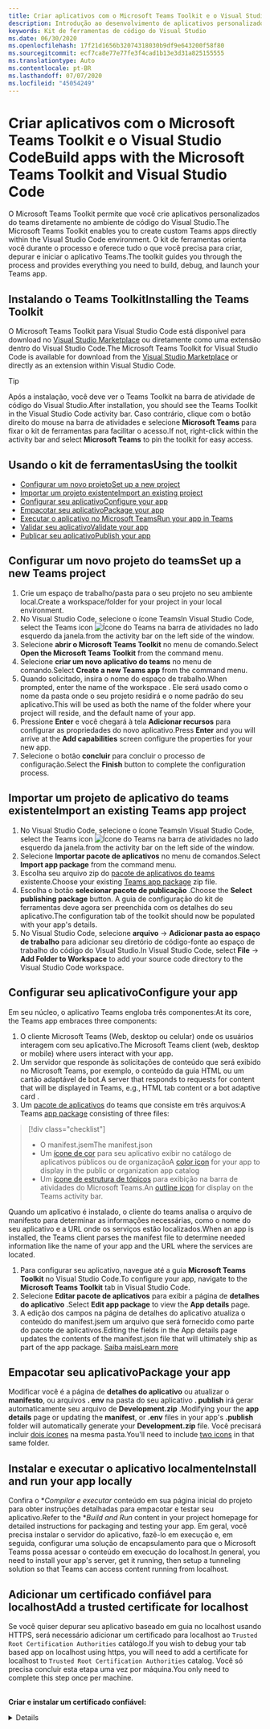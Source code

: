 ```yaml
---
title: Criar aplicativos com o Microsoft Teams Toolkit e o Visual Studio Code
description: Introdução ao desenvolvimento de aplicativos personalizados de grande parte diretamente no Visual Studio Code com o Microsoft Teams Toolkit
keywords: Kit de ferramentas de código do Visual Studio
ms.date: 06/30/2020
ms.openlocfilehash: 17f21d1656b32074318030b9df9e643200f58f80
ms.sourcegitcommit: ecf7ca8e77e77fe3f4cad1b13e3d31a825155555
ms.translationtype: Auto
ms.contentlocale: pt-BR
ms.lasthandoff: 07/07/2020
ms.locfileid: "45054249"
---
```

# <a name="build-apps-with-the-microsoft-teams-toolkit-and-visual-studio-code"></a><span data-ttu-id="abe58-104">Criar aplicativos com o Microsoft Teams Toolkit e o Visual Studio Code</span><span class="sxs-lookup"><span data-stu-id="abe58-104">Build apps with the Microsoft Teams Toolkit and Visual Studio Code</span></span>

<span data-ttu-id="abe58-105">O Microsoft Teams Toolkit permite que você crie aplicativos personalizados do teams diretamente no ambiente de código do Visual Studio.</span><span class="sxs-lookup"><span data-stu-id="abe58-105">The Microsoft Teams Toolkit enables you to create custom Teams apps directly within the Visual Studio Code environment.</span></span> <span data-ttu-id="abe58-106">O kit de ferramentas orienta você durante o processo e oferece tudo o que você precisa para criar, depurar e iniciar o aplicativo Teams.</span><span class="sxs-lookup"><span data-stu-id="abe58-106">The toolkit guides you through the process and provides everything you need to build, debug, and launch your Teams app.</span></span>

## <a name="installing-the-teams-toolkit"></a><span data-ttu-id="abe58-107">Instalando o Teams Toolkit</span><span class="sxs-lookup"><span data-stu-id="abe58-107">Installing the Teams Toolkit</span></span>

<span data-ttu-id="abe58-108">O Microsoft Teams Toolkit para Visual Studio Code está disponível para download no [Visual Studio Marketplace](https://aka.ms/teams-toolkit) ou diretamente como uma extensão dentro do Visual Studio Code.</span><span class="sxs-lookup"><span data-stu-id="abe58-108">The Microsoft Teams Toolkit for Visual Studio Code is available for download from the [Visual Studio Marketplace](https://aka.ms/teams-toolkit) or directly as an extension within Visual Studio Code.</span></span>

> [!TIP]
> <span data-ttu-id="abe58-109">Após a instalação, você deve ver o Teams Toolkit na barra de atividade de código do Visual Studio.</span><span class="sxs-lookup"><span data-stu-id="abe58-109">After installation, you should see the Teams Toolkit in the Visual Studio Code activity bar.</span></span> <span data-ttu-id="abe58-110">Caso contrário, clique com o botão direito do mouse na barra de atividades e selecione **Microsoft Teams** para fixar o kit de ferramentas para facilitar o acesso.</span><span class="sxs-lookup"><span data-stu-id="abe58-110">If not, right-click within the activity bar and select **Microsoft Teams** to pin the toolkit for easy access.</span></span>

## <a name="using-the-toolkit"></a><span data-ttu-id="abe58-111">Usando o kit de ferramentas</span><span class="sxs-lookup"><span data-stu-id="abe58-111">Using the toolkit</span></span>

- [<span data-ttu-id="abe58-112">Configurar um novo projeto</span><span class="sxs-lookup"><span data-stu-id="abe58-112">Set up a new project</span></span>](#set-up-a-new-teams-project)
- [<span data-ttu-id="abe58-113">Importar um projeto existente</span><span class="sxs-lookup"><span data-stu-id="abe58-113">Import an existing project</span></span>](#import-an-existing-teams-app-project)
- [<span data-ttu-id="abe58-114">Configurar seu aplicativo</span><span class="sxs-lookup"><span data-stu-id="abe58-114">Configure your app</span></span>](#configure-your-app)
- [<span data-ttu-id="abe58-115">Empacotar seu aplicativo</span><span class="sxs-lookup"><span data-stu-id="abe58-115">Package your app</span></span>](#package-your-app)
- [<span data-ttu-id="abe58-116">Executar o aplicativo no Microsoft Teams</span><span class="sxs-lookup"><span data-stu-id="abe58-116">Run your app in Teams</span></span>](#run-your-app-in-teams)
- [<span data-ttu-id="abe58-117">Validar seu aplicativo</span><span class="sxs-lookup"><span data-stu-id="abe58-117">Validate your app</span></span>](#validate-your-app)
- [<span data-ttu-id="abe58-118">Publicar seu aplicativo</span><span class="sxs-lookup"><span data-stu-id="abe58-118">Publish your app</span></span>](#publish-your-app-to-teams)

## <a name="set-up-a-new-teams-project"></a><span data-ttu-id="abe58-119">Configurar um novo projeto do teams</span><span class="sxs-lookup"><span data-stu-id="abe58-119">Set up a new Teams project</span></span>

1. <span data-ttu-id="abe58-120">Crie um espaço de trabalho/pasta para o seu projeto no seu ambiente local.</span><span class="sxs-lookup"><span data-stu-id="abe58-120">Create a workspace/folder for your project in your local environment.</span></span>
1. <span data-ttu-id="abe58-121">No Visual Studio Code, selecione o ícone Teams</span><span class="sxs-lookup"><span data-stu-id="abe58-121">In Visual Studio Code, select the Teams icon</span></span> ![Ícone do Teams](../assets/icons/favicon-16x16.png) <span data-ttu-id="abe58-123">na barra de atividades no lado esquerdo da janela.</span><span class="sxs-lookup"><span data-stu-id="abe58-123">from the activity bar on the left side of the window.</span></span>
1. <span data-ttu-id="abe58-124">Selecione **abrir o Microsoft Teams Toolkit** no menu de comando.</span><span class="sxs-lookup"><span data-stu-id="abe58-124">Select **Open the Microsoft Teams Toolkit** from the command menu.</span></span>
1. <span data-ttu-id="abe58-125">Selecione **criar um novo aplicativo do teams** no menu de comando.</span><span class="sxs-lookup"><span data-stu-id="abe58-125">Select **Create a new Teams app** from the command menu.</span></span>
1. <span data-ttu-id="abe58-126">Quando solicitado, insira o nome do espaço de trabalho.</span><span class="sxs-lookup"><span data-stu-id="abe58-126">When prompted, enter the name of the workspace .</span></span> <span data-ttu-id="abe58-127">Ele será usado como o nome da pasta onde o seu projeto residirá e o nome padrão do seu aplicativo.</span><span class="sxs-lookup"><span data-stu-id="abe58-127">This will be used as both the name of the folder where your project will reside, and the default name of your app.</span></span>
1. <span data-ttu-id="abe58-128">Pressione **Enter** e você chegará à tela **Adicionar recursos** para configurar as propriedades do novo aplicativo.</span><span class="sxs-lookup"><span data-stu-id="abe58-128">Press **Enter** and you will arrive at the **Add capabilities** screen configure the properties for your new app.</span></span>
1. <span data-ttu-id="abe58-129">Selecione o botão **concluir** para concluir o processo de configuração.</span><span class="sxs-lookup"><span data-stu-id="abe58-129">Select the **Finish** button to complete the configuration process.</span></span>

## <a name="import-an-existing-teams-app-project"></a><span data-ttu-id="abe58-130">Importar um projeto de aplicativo do teams existente</span><span class="sxs-lookup"><span data-stu-id="abe58-130">Import an existing Teams app project</span></span>

1. <span data-ttu-id="abe58-131">No Visual Studio Code, selecione o ícone Teams</span><span class="sxs-lookup"><span data-stu-id="abe58-131">In Visual Studio Code, select the Teams icon</span></span> ![Ícone do Teams](../assets/icons/favicon-16x16.png) <span data-ttu-id="abe58-133">na barra de atividades no lado esquerdo da janela.</span><span class="sxs-lookup"><span data-stu-id="abe58-133">from the activity bar on the left side of the window.</span></span>
1. <span data-ttu-id="abe58-134">Selecione **Importar pacote de aplicativos** no menu de comandos.</span><span class="sxs-lookup"><span data-stu-id="abe58-134">Select **Import app package** from the command menu.</span></span>
1. <span data-ttu-id="abe58-135">Escolha seu arquivo zip do [pacote de aplicativos do teams](../concepts/build-and-test/apps-package.md) existente.</span><span class="sxs-lookup"><span data-stu-id="abe58-135">Choose your existing [Teams app package](../concepts/build-and-test/apps-package.md) zip file.</span></span>
1. <span data-ttu-id="abe58-136">Escolha o botão **selecionar pacote de publicação** .</span><span class="sxs-lookup"><span data-stu-id="abe58-136">Choose the **Select publishing package** button.</span></span> <span data-ttu-id="abe58-137">A guia de configuração do kit de ferramentas deve agora ser preenchida com os detalhes do seu aplicativo.</span><span class="sxs-lookup"><span data-stu-id="abe58-137">The configuration tab of the toolkit should now be populated with your app's details.</span></span>
1. <span data-ttu-id="abe58-138">No Visual Studio Code, selecione **arquivo**  ->  **Adicionar pasta ao espaço de trabalho** para adicionar seu diretório de código-fonte ao espaço de trabalho do código do Visual Studio.</span><span class="sxs-lookup"><span data-stu-id="abe58-138">In Visual Studio Code, select **File** -> **Add Folder to Workspace** to add your source code directory to the Visual Studio Code workspace.</span></span>

## <a name="configure-your-app"></a><span data-ttu-id="abe58-139">Configurar seu aplicativo</span><span class="sxs-lookup"><span data-stu-id="abe58-139">Configure your app</span></span>

<span data-ttu-id="abe58-140">Em seu núcleo, o aplicativo Teams engloba três componentes:</span><span class="sxs-lookup"><span data-stu-id="abe58-140">At its core, the Teams app embraces three components:</span></span>

  1. <span data-ttu-id="abe58-141">O cliente Microsoft Teams (Web, desktop ou celular) onde os usuários interagem com seu aplicativo.</span><span class="sxs-lookup"><span data-stu-id="abe58-141">The Microsoft Teams client (web, desktop or mobile) where users interact with your app.</span></span>
  1. <span data-ttu-id="abe58-142">Um servidor que responde às solicitações de conteúdo que será exibido no Microsoft Teams, por exemplo, o conteúdo da guia HTML ou um cartão adaptável de bot.</span><span class="sxs-lookup"><span data-stu-id="abe58-142">A server that responds to requests for content that will be displayed in Teams, e.g., HTML tab content or a bot adaptive card .</span></span>
  1. <span data-ttu-id="abe58-143">Um [pacote de aplicativos](/concepts/build-and-test/apps-package.md) do teams que consiste em três arquivos:</span><span class="sxs-lookup"><span data-stu-id="abe58-143">A Teams [app package](/concepts/build-and-test/apps-package.md) consisting of three files:</span></span>

  > [!div class="checklist"]
  >
  > - <span data-ttu-id="abe58-144">O manifest.jsem</span><span class="sxs-lookup"><span data-stu-id="abe58-144">The manifest.json</span></span> 
  > - <span data-ttu-id="abe58-145">Um [ícone de cor](../resources/schema/manifest-schema.md#icons) para seu aplicativo exibir no catálogo de aplicativos públicos ou de organização</span><span class="sxs-lookup"><span data-stu-id="abe58-145">A [color icon](../resources/schema/manifest-schema.md#icons) for your app to display in the public or organization app catalog</span></span>
 > - <span data-ttu-id="abe58-146">Um [ícone de estrutura de tópicos](../resources/schema/manifest-schema.md#icons) para exibição na barra de atividades do Microsoft Teams.</span><span class="sxs-lookup"><span data-stu-id="abe58-146">An [outline icon](../resources/schema/manifest-schema.md#icons) for display on the Teams activity bar.</span></span>

<span data-ttu-id="abe58-147">Quando um aplicativo é instalado, o cliente do teams analisa o arquivo de manifesto para determinar as informações necessárias, como o nome do seu aplicativo e a URL onde os serviços estão localizados.</span><span class="sxs-lookup"><span data-stu-id="abe58-147">When an app is installed, the Teams client parses the manifest file to determine needed information like the name of your app and the URL where the services are located.</span></span>

1. <span data-ttu-id="abe58-148">Para configurar seu aplicativo, navegue até a guia **Microsoft Teams Toolkit** no Visual Studio Code.</span><span class="sxs-lookup"><span data-stu-id="abe58-148">To configure your app, navigate to the **Microsoft Teams Toolkit** tab in Visual Studio Code.</span></span>
1. <span data-ttu-id="abe58-149">Selecione **Editar pacote de aplicativos** para exibir a página de **detalhes do aplicativo** .</span><span class="sxs-lookup"><span data-stu-id="abe58-149">Select **Edit app package** to view the **App details** page.</span></span>
1. <span data-ttu-id="abe58-150">A edição dos campos na página de detalhes do aplicativo atualiza o conteúdo do manifest.jsem um arquivo que será fornecido como parte do pacote de aplicativos.</span><span class="sxs-lookup"><span data-stu-id="abe58-150">Editing the fields in the App details page updates the contents of the manifest.json file that will ultimately ship as part of the app package.</span></span> [<span data-ttu-id="abe58-151">Saiba mais</span><span class="sxs-lookup"><span data-stu-id="abe58-151">Learn more</span></span>](https://aka.ms/teams-toolkit-manifest)

## <a name="package-your-app"></a><span data-ttu-id="abe58-152">Empacotar seu aplicativo</span><span class="sxs-lookup"><span data-stu-id="abe58-152">Package your app</span></span>

<span data-ttu-id="abe58-153">Modificar você é a página de **detalhes do aplicativo** ou atualizar o **manifesto**, ou arquivos **. env** na pasta do seu aplicativo **. publish** irá gerar automaticamente seu arquivo de **Development.zip** .</span><span class="sxs-lookup"><span data-stu-id="abe58-153">Modifying your the **app details** page or updating the **manifest**, or **.env** files in your app's  **.publish** folder will automatically generate your **Development.zip** file.</span></span> <span data-ttu-id="abe58-154">Você precisará incluir [dois ícones](../concepts/build-and-test/apps-package.md#icons) na mesma pasta.</span><span class="sxs-lookup"><span data-stu-id="abe58-154">You'll need to include [two icons](../concepts/build-and-test/apps-package.md#icons) in that same folder.</span></span>

## <a name="install-and-run-your-app-locally"></a><span data-ttu-id="abe58-155">Instalar e executar o aplicativo localmente</span><span class="sxs-lookup"><span data-stu-id="abe58-155">Install and run your app locally</span></span>

<span data-ttu-id="abe58-156">Confira o \**Compilar e executar* conteúdo em sua página inicial do projeto para obter instruções detalhadas para empacotar e testar seu aplicativo.</span><span class="sxs-lookup"><span data-stu-id="abe58-156">Refer to the \**Build and Run* content in your project homepage for detailed instructions for packaging and testing your app.</span></span> <span data-ttu-id="abe58-157">Em geral, você precisa instalar o servidor do aplicativo, fazê-lo em execução e, em seguida, configurar uma solução de encapsulamento para que o Microsoft Teams possa acessar o conteúdo em execução do localhost.</span><span class="sxs-lookup"><span data-stu-id="abe58-157">In general, you need to install your app's server, get it running, then setup a tunneling solution so that Teams can access content running from localhost.</span></span>

## <a name="add-a-trusted-certificate-for-localhost"></a><span data-ttu-id="abe58-158">Adicionar um certificado confiável para localhost</span><span class="sxs-lookup"><span data-stu-id="abe58-158">Add a trusted certificate for localhost</span></span>

<span data-ttu-id="abe58-159">Se você quiser depurar seu aplicativo baseado em guia no localhost usando HTTPS, será necessário adicionar um certificado para localhost ao `Trusted Root Certification Authorities` catálogo.</span><span class="sxs-lookup"><span data-stu-id="abe58-159">If you wish to debug your tab based app on localhost using https, you will need to add a certificate for localhost to `Trusted Root Certification Authorities` catalog.</span></span> <span data-ttu-id="abe58-160">Você só precisa concluir esta etapa uma vez por máquina.</span><span class="sxs-lookup"><span data-stu-id="abe58-160">You only need to complete this step once per machine.</span></span></br></br>

<span data-ttu-id="abe58-161">**Criar e instalar um certificado confiável:**
<details>
  </span><span class="sxs-lookup"><span data-stu-id="abe58-161">**Create and install a trusted certificate:**
<details>
  </span></span><summary><span data-ttu-id="abe58-162">Expanda aqui</span><span class="sxs-lookup"><span data-stu-id="abe58-162">Expand here</span></span></summary>

* <span data-ttu-id="abe58-163">Criar e executar o aplicativo</span><span class="sxs-lookup"><span data-stu-id="abe58-163">Build and run your app</span></span>
  * <span data-ttu-id="abe58-164">Siga o instuctions na seção **criar e executar** do Leiame do projeto para que ele seja atendido https://localhost:3000/tab . Geralmente, isso envolverá a `npm install` execução`npm start`</span><span class="sxs-lookup"><span data-stu-id="abe58-164">Follow the instuctions in the **Build and Run** section of your project Readme so that it's being served from https://localhost:3000/tab. Generally, this will involve executing `npm install` then `npm start`</span></span>
  * <span data-ttu-id="abe58-165">Navegar para https://localhost:3000/tab do Google Chrome</span><span class="sxs-lookup"><span data-stu-id="abe58-165">Navigate to https://localhost:3000/tab from Google Chrome</span></span>

* <span data-ttu-id="abe58-166">Adquirir o certificado SSL:</span><span class="sxs-lookup"><span data-stu-id="abe58-166">Acquire the SSL certificate:</span></span>
  * <span data-ttu-id="abe58-167">Abra a janela do Chrome Developer Tools ( `ctrl + shift + i`  /  `cmd + option + i` ).</span><span class="sxs-lookup"><span data-stu-id="abe58-167">Open the Chrome Developer Tools window (`ctrl + shift + i` / `cmd + option + i`).</span></span>
  * <span data-ttu-id="abe58-168">Clique na `Security` guia</span><span class="sxs-lookup"><span data-stu-id="abe58-168">Click on the `Security` tab</span></span>
  * <span data-ttu-id="abe58-169">Clique em `View certificate` e você terá a opção de baixar o certificado, arrastando-o para sua área de trabalho no os X, ou clicando na `Details` guia no Windows e clicando em`Copy to File…`</span><span class="sxs-lookup"><span data-stu-id="abe58-169">Click on `View certificate` and you’ll have the option to download the certificate — either by dragging it to your desktop in OS X, or by clicking on the `Details` tab in Windows and clicking `Copy to File…`</span></span>
  * <span data-ttu-id="abe58-170">Nomeie o arquivo <*tudo*>. cer e salve-o em uma pasta que não exija consentimento do administrador para executar uma ação de gravação.</span><span class="sxs-lookup"><span data-stu-id="abe58-170">Name the file <*anything*>.cer and save it to a folder that doesn't require admin consent to perform a write action.</span></span>
  
* <span data-ttu-id="abe58-171">Instalar o certificado no **Windows**</span><span class="sxs-lookup"><span data-stu-id="abe58-171">Install the certificate on **Windows**</span></span>
  * <span data-ttu-id="abe58-172">Escolha a `DER encoded binary X.509 (.CER)` opção (a primeira) e salve-a.</span><span class="sxs-lookup"><span data-stu-id="abe58-172">Choose the `DER encoded binary X.509 (.CER)` option (the first one) and save it.</span></span>
  * <span data-ttu-id="abe58-173">Clique duas vezes no certificado e instale-o.</span><span class="sxs-lookup"><span data-stu-id="abe58-173">Double click on the certificate and install it.</span></span>
  * <span data-ttu-id="abe58-174">Escolha`Local Machine`</span><span class="sxs-lookup"><span data-stu-id="abe58-174">Choose `Local Machine`</span></span>
  * <span data-ttu-id="abe58-175">Seleção`Place all certificates in the following store`</span><span class="sxs-lookup"><span data-stu-id="abe58-175">Select `Place all certificates in the following store`</span></span>
  * <span data-ttu-id="abe58-176">Escolha`Trusted Root Certification Authorities`</span><span class="sxs-lookup"><span data-stu-id="abe58-176">Choose `Trusted Root Certification Authorities`</span></span>
  * <span data-ttu-id="abe58-177">Confirmar sua instalação</span><span class="sxs-lookup"><span data-stu-id="abe58-177">Confirm your installation</span></span>
  
* <span data-ttu-id="abe58-178">Instalar o certificado **Mac os X**</span><span class="sxs-lookup"><span data-stu-id="abe58-178">Install the certificate **Mac OS X**</span></span>
  * <span data-ttu-id="abe58-179">No OS X, abra o utilitário de acesso de chaves e selecione `System` no menu à esquerda.</span><span class="sxs-lookup"><span data-stu-id="abe58-179">On OS X, open the Keychain Access utility and select `System` from the menu on the left.</span></span> <span data-ttu-id="abe58-180">Clique no ícone de cadeado para habilitar as alterações.</span><span class="sxs-lookup"><span data-stu-id="abe58-180">Click the lock icon to enable changes.</span></span>
  * <span data-ttu-id="abe58-181">Clique no botão de adição próximo à parte inferior para adicionar um novo certificado e selecione o `localhost.cer` arquivo que você arrastou para a área de trabalho.</span><span class="sxs-lookup"><span data-stu-id="abe58-181">Click the plus button near the bottom to add a new certificate, and select the `localhost.cer` file you dragged to the desktop.</span></span> <span data-ttu-id="abe58-182">Clique `Always Trust` na caixa de diálogo exibida.</span><span class="sxs-lookup"><span data-stu-id="abe58-182">Click `Always Trust` in the dialog that appears.</span></span>
  * <span data-ttu-id="abe58-183">Após adicionar o certificado ao chaveiro do sistema, clique duas vezes no certificado e expanda a `Trust` seção dos detalhes do certificado.</span><span class="sxs-lookup"><span data-stu-id="abe58-183">After adding the certificate to the system keychain, double-click the certificate and expand the `Trust` section of the certificate details.</span></span> <span data-ttu-id="abe58-184">Selecione `Always Trust` para cada opção.</span><span class="sxs-lookup"><span data-stu-id="abe58-184">Select `Always Trust` for every option.</span></span>

> [!IMPORTANT]
> <span data-ttu-id="abe58-185">Se você receber um aviso de certificado de segurança, navegue até https://localhost:3000/tab . Se o site ainda não for confiável, reinicie seu computador e localhost deverá ser aceito como confiável.</span><span class="sxs-lookup"><span data-stu-id="abe58-185">If you receive a security certificate warning, navigate to https://localhost:3000/tab. If the site is still not trusted, reboot your machine and localhost should be accepted as trusted.</span></span>
</details>

## <a name="run-your-app-in-teams"></a><span data-ttu-id="abe58-186">Executar o aplicativo no Microsoft Teams</span><span class="sxs-lookup"><span data-stu-id="abe58-186">Run your app in Teams</span></span>
- <span data-ttu-id="abe58-187">Pré-requisitos:</span><span class="sxs-lookup"><span data-stu-id="abe58-187">Prerequisites:</span></span>
  - [<span data-ttu-id="abe58-188">Habilitar o modo de visualização do desenvolvedor do teams</span><span class="sxs-lookup"><span data-stu-id="abe58-188">Enable Teams developer preview mode</span></span>](https://aka.ms/teams-toolkit-enable-devpreview)

1. <span data-ttu-id="abe58-189">Navegue até a barra de atividade no lado esquerdo da janela de código do Visual Studio.</span><span class="sxs-lookup"><span data-stu-id="abe58-189">Navigate to the activity bar on the left side of the Visual Studio Code window.</span></span>
1. <span data-ttu-id="abe58-190">Selecione o ícone **executar** para exibir o modo de exibição **executar e depurar** .</span><span class="sxs-lookup"><span data-stu-id="abe58-190">Select the **Run** icon to display the **Run and Debug** view.</span></span>
1. <span data-ttu-id="abe58-191">Você também pode usar o atalho de teclado `Ctrl+Shift+D` .</span><span class="sxs-lookup"><span data-stu-id="abe58-191">You can also use the keyboard shortcut `Ctrl+Shift+D`.</span></span>

## <a name="validate-your-app"></a><span data-ttu-id="abe58-192">Validar seu aplicativo</span><span class="sxs-lookup"><span data-stu-id="abe58-192">Validate your app</span></span>

<span data-ttu-id="abe58-193">A página **validar** permite verificar o pacote do aplicativo antes de enviar o aplicativo para o AppSource.</span><span class="sxs-lookup"><span data-stu-id="abe58-193">The **Validate** page allows you to check your app package before submitting your app to AppSource.</span></span> <span data-ttu-id="abe58-194">Basta carregar o pacote de manifesto e a ferramenta de validação verificará seu aplicativo em todos os casos de teste relacionados ao manifesto.</span><span class="sxs-lookup"><span data-stu-id="abe58-194">Simply upload the manifest package and the validation tool will check your app against all manifest related test cases.</span></span> <span data-ttu-id="abe58-195">Para cada teste com falha, a descrição fornece um link de documentação para ajudá-lo a corrigir o erro.</span><span class="sxs-lookup"><span data-stu-id="abe58-195">For each failed tests, the description provides a documentation link to help you fix the error.</span></span> <span data-ttu-id="abe58-196">Para os testes difíceis de automatizar, a lista de **verificação preliminar** detalha 7 dos casos de teste com falha mais comuns, bem como vincular a uma lista de verificação de envio completa.</span><span class="sxs-lookup"><span data-stu-id="abe58-196">For the tests that are hard to automate, the **Preliminary checklist** details 7 of the most common failed test cases as well as link to a complete submission checklist.</span></span>

## <a name="publish-your-app-to-teams"></a><span data-ttu-id="abe58-197">Publicar seu aplicativo no Teams</span><span class="sxs-lookup"><span data-stu-id="abe58-197">Publish your app to Teams</span></span>

<span data-ttu-id="abe58-198">Na home page do seu projeto, você pode carregar seu aplicativo para uma equipe, enviar seu aplicativo para o repositório de aplicativos personalizado da empresa para usuários em sua organização ou enviar seu aplicativo para a origem do aplicativo para todos os usuários do teams.</span><span class="sxs-lookup"><span data-stu-id="abe58-198">On your project home page, you can upload your app to a team, submit your app to your company custom app store for users in your organization, or submit your app to App Source for all Teams users.</span></span> <span data-ttu-id="abe58-199">Seu administrador de ti revisará esses envios.</span><span class="sxs-lookup"><span data-stu-id="abe58-199">Your IT admin will review these submissions.</span></span> <span data-ttu-id="abe58-200">Você pode retornar à página *publicar* para verificar seu status de envio e saber se seu aplicativo foi aprovado ou rejeitado pelo seu administrador de ti. Este também é o local em que você vai enviar atualizações para seu aplicativo ou cancelar qualquer envio ativo no momento.</span><span class="sxs-lookup"><span data-stu-id="abe58-200">You can return to the *Publish* page to check on your submission status and learn if your app was approved or rejected by your IT admin. This is also where you'll come to submit updates to your app or cancel any currently active submissions.</span></span>

> [!div class="nextstepaction"]
> [<span data-ttu-id="abe58-201">Próxima etapa: manutenção e suporte do seu aplicativo publicado</span><span class="sxs-lookup"><span data-stu-id="abe58-201">Next step: Maintaining and supporting your published app</span></span>](../concepts/deploy-and-publish/appsource/post-publish/overview.md)
